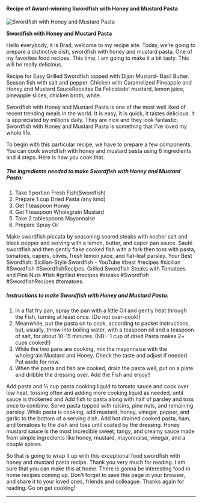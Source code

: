             

#### Recipe of Award-winning Swordfish with Honey and Mustard Pasta

![Swordfish with Honey and Mustard Pasta](https://img-global.cpcdn.com/recipes/2104b032318d7e67/751x532cq70/swordfish-with-honey-and-mustard-pasta-recipe-main-photo.jpg)

**Swordfish with Honey and Mustard Pasta**

Hello everybody, it is Brad, welcome to my recipe site. Today, we’re going to prepare a distinctive dish, swordfish with honey and mustard pasta. One of my favorites food recipes. This time, I am going to make it a bit tasty. This will be really delicious.

Recipe for Easy Grilled Swordfish topped with Dijon Mustard- Basil Butter. Season fish with salt and pepper. Chicken with Caramelized Pineapple and Honey and Mustard SauceReceitas Da Felicidade! mustard, lemon juice, pineapple slices, chicken broth, white.

Swordfish with Honey and Mustard Pasta is one of the most well liked of recent trending meals in the world. It is easy, it is quick, it tastes delicious. It is appreciated by millions daily. They are nice and they look fantastic. Swordfish with Honey and Mustard Pasta is something that I’ve loved my whole life.

To begin with this particular recipe, we have to prepare a few components. You can cook swordfish with honey and mustard pasta using 6 ingredients and 4 steps. Here is how you cook that.

##### The ingredients needed to make Swordfish with Honey and Mustard Pasta:

1.  Take 1 portion Fresh Fish(Swordfish)
2.  Prepare 1 cup Dried Pasta (any kind)
3.  Get 1 teaspoon Honey
4.  Get 1 teaspoon Wholegrain Mustard
5.  Take 2 tablespoons Mayonnaise
6.  Prepare Spray Oil

Make swordfish piccata by seasoning seared steaks with kosher salt and black pepper and serving with a lemon, butter, and caper pan sauce. Sauté swordfish and then gently flake cooked fish with a fork then toss with pasta, tomatoes, capers, olives, fresh lemon juice, and flat-leaf parsley. Your Best Swordfish: Sicilian-Style Swordfish - YouTube #best #recipes #sicilian #Swordfish #SwordfishRecipes. Grilled Swordfish Steaks with Tomatoes and Pine Nuts #fish #grilled #recipes #steaks #Swordfish #SwordfishRecipes #tomatoes.

##### Instructions to make Swordfish with Honey and Mustard Pasta:

1.  In a flat fry pan, spray the pan with a little Oil and gently heat through the Fish, turning at least once. (Do not over-cook!)
2.  Meanwhile, put the pasta on to cook, according to packet instructions, but, usually, throw into boiling water, with a teaspoon oil and a teaspoon of salt, for about 10-15 minutes. (NB:- 1 cup of dried Pasta makes 2+ cups cooked!)
3.  While the two pans are cooking, mix the mayonnaise with the wholegrain Mustard and Honey. Check the taste and adjust if needed. Put aside for now.
4.  When the pasta and fish are cooked, drain the pasta well, put on a plate and dribble the dressing over. Add the Fish and enjoy!!

Add pasta and ½ cup pasta cooking liquid to tomato sauce and cook over low heat, tossing often and adding more cooking liquid as needed, until sauce is thickened and Add fish to pasta along with half of parsley and toss once to combine. Serve pasta topped with raisins, pine nuts, and remaining parsley. While pasta is cooking, add mustard, honey, vinegar, pepper, and garlic to the bottom of a serving dish. Add hot drained cooked pasta, ham, and tomatoes to the dish and toss until coated by the dressing. Honey mustard sauce is the most incredible sweet, tangy, and creamy sauce made from simple ingredients like honey, mustard, mayonnaise, vinegar, and a couple spices.

So that is going to wrap it up with this exceptional food swordfish with honey and mustard pasta recipe. Thank you very much for reading. I am sure that you can make this at home. There is gonna be interesting food in home recipes coming up. Don’t forget to save this page in your browser, and share it to your loved ones, friends and colleague. Thanks again for reading. Go on get cooking!

* * *